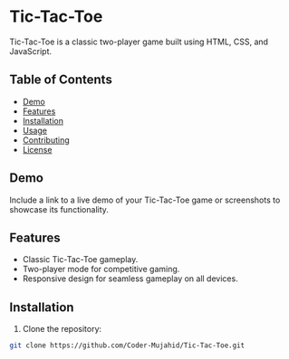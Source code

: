 # Tic-Tac-Toe

Tic-Tac-Toe is a classic two-player game built using HTML, CSS, and JavaScript.

## Table of Contents

- [Demo](#demo)
- [Features](#features)
- [Installation](#installation)
- [Usage](#usage)
- [Contributing](#contributing)
- [License](#license)

## Demo

Include a link to a live demo of your Tic-Tac-Toe game or screenshots to showcase its functionality.

## Features

- Classic Tic-Tac-Toe gameplay.
- Two-player mode for competitive gaming.
- Responsive design for seamless gameplay on all devices.

## Installation

1. Clone the repository:

```bash
git clone https://github.com/Coder-Mujahid/Tic-Tac-Toe.git
